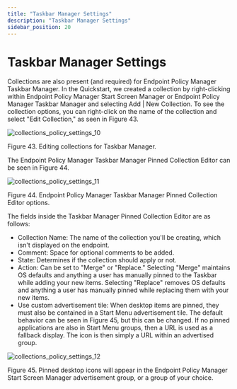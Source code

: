 ```yaml
---
title: "Taskbar Manager Settings"
description: "Taskbar Manager Settings"
sidebar_position: 20
---
```


# Taskbar Manager Settings

Collections are also present (and required) for Endpoint Policy Manager Taskbar Manager. In the
Quickstart, we created a collection by right-clicking within Endpoint Policy Manager Start Screen
Manager or Endpoint Policy Manager Taskbar Manager and selecting Add | New Collection. To see the
collection options, you can right-click on the name of the collection and select "Edit Collection,"
as seen in Figure 43.

![collections_policy_settings_10](/images/endpointpolicymanager/startscreentaskbar/settings/collections_policy_settings_10.webp)

Figure 43. Editing collections for Taskbar Manager.

The Endpoint Policy Manager Taskbar Manager Pinned Collection Editor can be seen in Figure 44.

![collections_policy_settings_11](/images/endpointpolicymanager/startscreentaskbar/settings/collections_policy_settings_11.webp)

Figure 44. Endpoint Policy Manager Taskbar Manager Pinned Collection Editor options.

The fields inside the Taskbar Manager Pinned Collection Editor are as follows:

- Collection Name: The name of the collection you'll be creating, which isn't displayed on the
  endpoint.
- Comment: Space for optional comments to be added.
- State: Determines if the collection should apply or not.
- Action: Can be set to "Merge" or "Replace." Selecting "Merge" maintains OS defaults and anything a
  user has manually pinned to the Taskbar while adding your new items. Selecting "Replace" removes
  OS defaults and anything a user has manually pinned while replacing them with your new items.
- Use custom advertisement tile: When desktop items are pinned, they must also be contained in a
  Start Menu advertisement tile. The default behavior can be seen in Figure 45, but this can be
  changed. If no pinned applications are also in Start Menu groups, then a URL is used as a fallback
  display. The icon is then simply a URL within an advertised group.

![collections_policy_settings_12](/images/endpointpolicymanager/startscreentaskbar/settings/collections_policy_settings_12.webp)

Figure 45. Pinned desktop icons will appear in the Endpoint Policy Manager Start Screen Manager
advertisement group, or a group of your choice.
